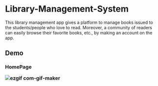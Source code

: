 # Library-Management-System
This library management app gives a platform to manage books issued to the students/people who love to read.  Moreover, a community of readers can easily browse their favorite books, etc., by making an account on the app.

<h2>Demo</h2>

<h3>HomePage<h/3>
  

![ezgif com-gif-maker](https://user-images.githubusercontent.com/69164531/178699822-7aaca59e-3358-4038-9ce9-854633f68679.gif)
